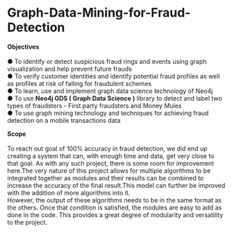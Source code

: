 # Graph-Data-Mining-for-Fraud-Detection
__Objectives__  <br> <br>
● To identify or detect suspicious fraud rings and events using graph visualization and help prevent future frauds <br>
● To verify customer identities and identify potential fraud profiles as well as profiles at risk of falling for fraudulent schemes <br>
● To learn, use and implement graph data science technology of Neo4j <br>
● To use __Neo4j GDS ( Graph Data Science )__ library to detect and label two types of fraudsters - First party fraudsters and Money Mules <br>
● To use graph mining technology and techniques for achieving fraud detection on a mobile transactions data <br>

__Scope__ <br> <br>
To reach out goal of 100% accuracy in fraud detection, we did end up creating a system that can, with enough time and data, get very close to that goal. As with any such project, there is some room for improvement here.The very nature of this project allows for multiple algorithms to be integrated together as modules and their results can be combined to increase the accuracy of the final result.This model can further be improved with the addition of more algorithms into it. <br>
However, the output of these algorithms needs to be in the same format as the others. Once that condition is satisfied, the modules are easy to add as done in the code. This provides a great degree of modularity and versatility to the project. <br>
